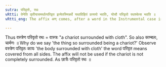 ```yaml
---
sutra: परिवृतो, रथः
vRtti: तेनेति तृतीयासमर्थात्परिवृत इत्येतस्मिन्नर्थे यथाविहितं प्रत्ययो भवति, योसौ परिवृतो रथश्चेत्स भवति ॥
vRtti_eng: The affix अण् comes, after a word in the Instrumental case in construction, in the sense of 'surrounded' the thing so surrounded being 'a chariot'.

---
```

Thus वस्त्रेण परिवृतो रथः = वास्त्रः "a chariot surrounded with cloth". So also काम्बलः, चार्मणः ॥ Why do we say 'the thing so surrounded being a chariot?' Observe वस्त्रेण परिवृतः कायः 'the body surrounded with cloth' the word परिवृत means covered from all sides. The affix will not be used if the chariot is not completely surrounded. As छात्रैः परिवृतो रथः ॥